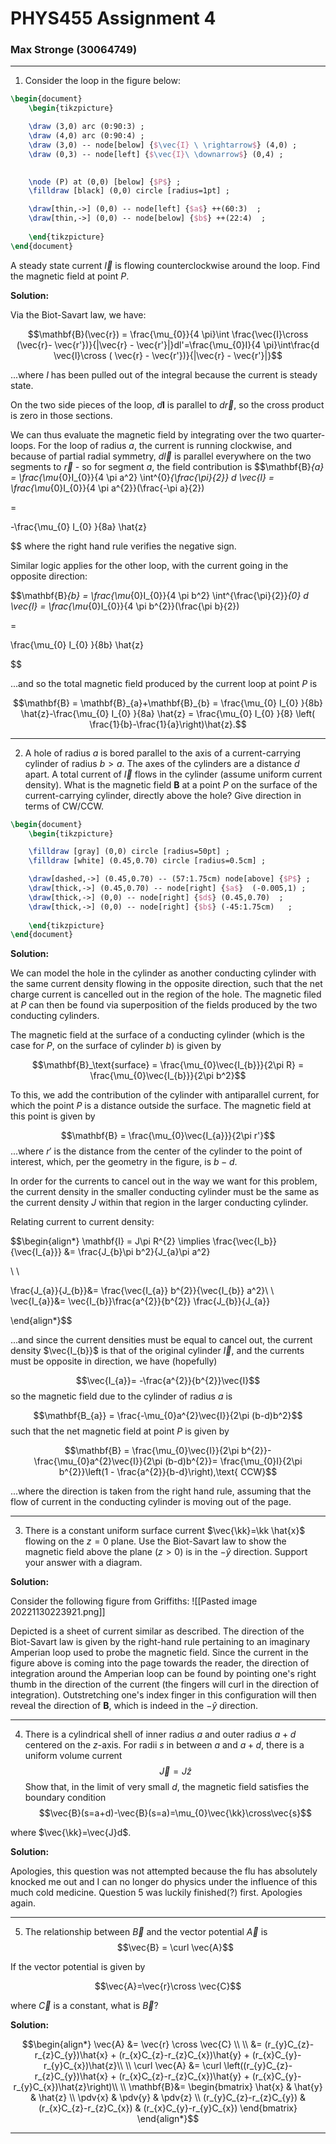 # PHYS455 Assignment 4
### Max Stronge (30064749)
***

1. Consider the loop in the figure below:


```tikz
\begin{document}
	\begin{tikzpicture}

	\draw (3,0) arc (0:90:3) ;
	\draw (4,0) arc (0:90:4) ;
	\draw (3,0) -- node[below] {$\vec{I} \ \rightarrow$} (4,0) ;
	\draw (0,3) -- node[left] {$\vec{I}\ \downarrow$} (0,4) ;
	

	\node (P) at (0,0) [below] {$P$} ;
	\filldraw [black] (0,0) circle [radius=1pt] ;

	\draw[thin,->] (0,0) -- node[left] {$a$} ++(60:3)  ;
	\draw[thin,->] (0,0) -- node[below] {$b$} ++(22:4)  ;
	
	\end{tikzpicture}
\end{document}
```

A steady state current $\vec{I}$ is flowing counterclockwise around the loop. Find the magnetic field at point $P$. 

**Solution:**

Via the Biot-Savart law, we have:

$$\mathbf{B}(\vec{r}) = \frac{\mu_{0}}{4 \pi}\int \frac{\vec{I}\cross (\vec{r}- \vec{r'})}{|\vec{r} -  \vec{r'}|}dl'=\frac{\mu_{0}I}{4 \pi}\int\frac{d \vec{l}\cross ( \vec{r} - \vec{r'})}{|\vec{r} - \vec{r'}|}$$

...where $I$ has been pulled out of the integral because the current is steady state. 



On the two side pieces of the loop, $d \mathbf{l}$ is parallel to $d \vec{r}$, so the cross product is zero in those sections. 


We can thus evaluate the magnetic field by integrating over the two quarter-loops. For the loop of radius $a$, the current is running clockwise, and because of partial radial symmetry, $d \vec{l}$ is parallel everywhere on the two segments to $\vec{r}$ - so for segment $a$, the field contribution is
$$\mathbf{B}_{a} = \frac{\mu_{0}I_{0}}{4 \pi a^2} \int^{0}_{\frac{\pi}{2}} d \vec{l} = \frac{\mu_{0}I_{0}}{4 \pi a^{2}}(\frac{-\pi a}{2})

= 

-\frac{\mu_{0} I_{0} }{8a} \hat{z}

$$
where the right hand rule verifies the negative sign. 

Similar logic applies for the other loop, with the current going in the opposite direction:


$$\mathbf{B}_{b} = \frac{\mu_{0}I_{0}}{4 \pi b^2} \int^{\frac{\pi}{2}}_{0} d \vec{l} = \frac{\mu_{0}I_{0}}{4 \pi b^{2}}(\frac{\pi b}{2})

= 

\frac{\mu_{0} I_{0} }{8b} \hat{z}

$$

...and so the total magnetic field produced by the current loop at point $P$ is 

$$\mathbf{B} = \mathbf{B}_{a}+\mathbf{B}_{b} = \frac{\mu_{0} I_{0} }{8b} \hat{z}-\frac{\mu_{0} I_{0} }{8a} \hat{z} = \frac{\mu_{0} I_{0} }{8} \left( \frac{1}{b}-\frac{1}{a}\right)\hat{z}.$$

***

2. A hole of radius $a$ is bored parallel to the axis of a current-carrying cylinder of radius $b \gt a$. The axes of the cylinders are a distance $d$ apart. A total current of $\vec{I}$  flows in the cylinder (assume uniform current density).  What is the magnetic field $\mathbf{B}$ at a point $P$ on the surface of the current-carrying cylinder, directly above the hole? Give direction in terms of CW/CCW. 

```tikz
\begin{document}
	\begin{tikzpicture}

	\filldraw [gray] (0,0) circle [radius=50pt] ;
	\filldraw [white] (0.45,0.70) circle [radius=0.5cm] ;

	\draw[dashed,->] (0.45,0.70) -- (57:1.75cm) node[above] {$P$} ;
	\draw[thick,->] (0.45,0.70) -- node[right] {$a$}  (-0.005,1) ;
	\draw[thick,->] (0,0) -- node[right] {$d$} (0.45,0.70)  ;
	\draw[thick,->] (0,0) -- node[right] {$b$} (-45:1.75cm)   ;
	
	\end{tikzpicture}
\end{document}
```


**Solution:**

We can model the hole in the cylinder as another conducting cylinder with the same current density flowing in the opposite direction, such that the net charge current is cancelled out in the region of the hole. The magnetic filed at $P$ can then be found via superposition of the fields produced by the two conducting cylinders.

The magnetic field at the surface of a conducting cylinder (which is the case for $P$, on the surface of cylinder $b$) is given by

$$\mathbf{B}_\text{surface}  = \frac{\mu_{0}\vec{I_{b}}}{2\pi R} = \frac{\mu_{0}\vec{I_{b}}}{2\pi b^2}$$

To this, we add the contribution of the cylinder with antiparallel current, for which the point $P$ is a distance outside the surface. The magnetic field at this point is given by

$$\mathbf{B} = \frac{\mu_{0}\vec{I_{a}}}{2\pi r'}$$
...where $r'$ is the distance from the center of the cylinder to the point of interest, which, per the geometry in the figure, is $b-d$. 

In order for the currents to cancel out in the way we want for this problem, the current density in the smaller conducting cylinder must be the same as the current density $J$ within that region in the larger conducting cylinder. 

Relating current to current density:

$$\begin{align*}
\mathbf{I} = J\pi R^{2} \implies \frac{\vec{I_b}}{\vec{I_{a}}} &= \frac{J_{b}\pi b^2}{J_{a}\pi a^2}

\\
\\

\frac{J_{a}}{J_{b}}&=  \frac{\vec{I_{a}} b^{2}}{\vec{I_{b}} a^2}\\
\\
\vec{I_{a}}&= \vec{I_{b}}\frac{a^{2}}{b^{2}} \frac{J_{b}}{J_{a}}

\end{align*}$$

...and since the current densities must be equal to cancel out, the current density $\vec{I_{b}}$ is that of the original cylinder $\vec{I}$, and the currents must be opposite in direction, we have (hopefully)

$$\vec{I_{a}}= -\frac{a^{2}}{b^{2}}\vec{I}$$
so the magnetic field due to the cylinder of radius $a$ is 

$$\mathbf{B_{a}} = \frac{-\mu_{0}a^{2}\vec{I}}{2\pi (b-d)b^2}$$
such that the net magnetic field at point $P$ is given by

$$\mathbf{B} = \frac{\mu_{0}\vec{I}}{2\pi b^{2}}- \frac{\mu_{0}a^{2}\vec{I}}{2\pi (b-d)b^{2}}= \frac{\mu_{0}I}{2\pi b^{2}}\left(1 - \frac{a^{2}}{b-d}\right),\text{ CCW}$$

...where the direction is taken from the right hand rule, assuming that the flow of current in the conducting cylinder is moving out of the page. 

***

3. There is a constant uniform surface current $\vec{\kk}=\kk \hat{x}$ flowing on the $z=0$ plane. Use the Biot-Savart law to show the magnetic field above the plane ($z\gt0$) is in the $-\hat{y}$ direction. Support your answer with a diagram. 



**Solution:**

Consider the following figure from Griffiths:
![[Pasted image 20221130223921.png]]

Depicted is a sheet of current similar as described. The direction of the Biot-Savart law is given by the right-hand rule pertaining to an imaginary Amperian loop used to probe the magnetic field. Since the current in the figure above is coming into the page towards the reader, the direction of integration around the Amperian loop can be found by pointing one's right thumb in the direction of the current (the fingers will curl in the direction of integration). Outstretching one's index finger in this configuration will then reveal the direction of $\mathbf{B}$, which is indeed in the $-\hat{y}$ direction. 

***

4. There is a cylindrical shell of inner radius $a$ and outer radius $a+d$ centered on the $z$-axis. For radii $s$ in between $a$ and $a+d$, there is a uniform volume current $$\vec{J}=J\hat{z}$$ Show that, in the limit of very small $d$, the magnetic field satisfies the boundary condition 
$$\vec{B}(s=a+d)-\vec{B}(s=a)=\mu_{0}\vec{\kk}\cross\vec{s}$$

where $\vec{\kk}=\vec{J}d$. 

**Solution:**

Apologies, this question was not attempted because the flu has absolutely knocked me out and I can no longer do physics under the influence of this much cold medicine. Question 5 was luckily finished(?) first. Apologies again. 

***

5. The relationship between $\vec{B}$ and the vector potential $\vec{A}$ is 
$$\vec{B} = \curl \vec{A}$$

If the vector potential is given by 

$$\vec{A}=\vec{r}\cross \vec{C}$$

where $\vec{C}$ is a constant, what is $\vec{B}$?

**Solution:**

$$\begin{align*}
\vec{A} &= \vec{r} \cross \vec{C} \\
\\
&= (r_{y}C_{z}-r_{z}C_{y})\hat{x} + (r_{x}C_{z}-r_{z}C_{x})\hat{y} + (r_{x}C_{y}-r_{y}C_{x})\hat{z}\\
\\
\curl \vec{A} &= \curl \left((r_{y}C_{z}-r_{z}C_{y})\hat{x} + (r_{x}C_{z}-r_{z}C_{x})\hat{y} + (r_{x}C_{y}-r_{y}C_{x})\hat{z}\right)\\
\\
\mathbf{B}&= \begin{bmatrix}
\hat{x} & \hat{y} & \hat{z} \\
\pdv{x} & \pdv{y} & \pdv{z} \\
(r_{y}C_{z}-r_{z}C_{y}) & (r_{x}C_{z}-r_{z}C_{x}) & (r_{x}C_{y}-r_{y}C_{x})
\end{bmatrix}
\end{align*}$$

***


